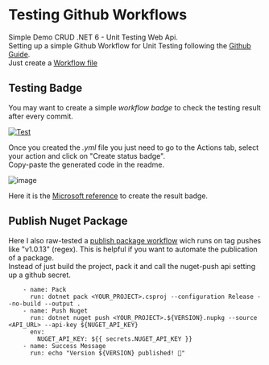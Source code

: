 # Testing Github Workflows
Simple Demo CRUD .NET 6 - Unit Testing Web Api.  
Setting up a simple Github Workflow for Unit Testing following the [Github Guide](https://docs.github.com/en/actions/automating-builds-and-tests/building-and-testing-net).  
Just create a [Workflow file](https://github.com/federicodiluca/NetCore-GithubWorkflows-Demo/blob/master/.github/workflows/test.yml)

## Testing Badge 
You may want to create a simple *workflow badge* to check the testing result after every commit.  

[![Test](https://github.com/federicodiluca/NetCore-GithubWorkflows-Demo/actions/workflows/test.yml/badge.svg)](https://github.com/federicodiluca/NetCore-GithubWorkflows-Demo/actions/workflows/test.yml)


Once you created the *.yml* file you just need to go to the Actions tab, select your action and click on "Create status badge".  
Copy-paste the generated code in the readme.

![image](https://user-images.githubusercontent.com/68862675/167248234-282f11e5-458e-441a-ae48-4240090343d4.png)

Here it is the [Microsoft reference](https://docs.microsoft.com/en-us/dotnet/devops/dotnet-test-github-action) to create the result badge.

## Publish Nuget Package
Here I also raw-tested a [publish package workflow](https://github.com/federicodiluca/NetCore-GithubWorkflows-Demo/blob/master/.github/workflows/main.yml) wich runs on tag pushes like "v1.0.13" (regex). This is helpful if you want to automate the publication of a package.  
Instead of just build the project, pack it and call the nuget-push api setting up a github secret.
```
    - name: Pack
      run: dotnet pack <YOUR_PROJECT>.csproj --configuration Release --no-build --output .
    - name: Push Nuget
      run: dotnet nuget push <YOUR_PROJECT>.${VERSION}.nupkg --source <API_URL> --api-key ${NUGET_API_KEY}
      env:
        NUGET_API_KEY: ${{ secrets.NUGET_API_KEY }}
    - name: Success Message
      run: echo "Version ${VERSION} published! 🎉"
```
